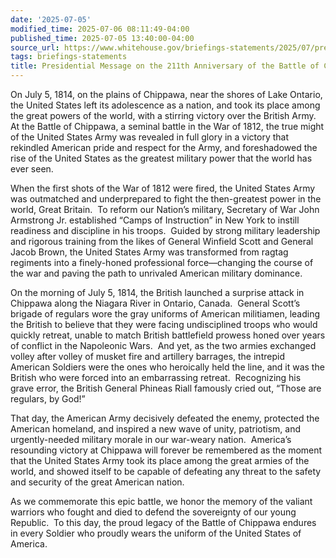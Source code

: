 ```yaml
---
date: '2025-07-05'
modified_time: 2025-07-06 08:11:49-04:00
published_time: 2025-07-05 13:40:00-04:00
source_url: https://www.whitehouse.gov/briefings-statements/2025/07/presidential-message-on-the-211th-anniversary-of-the-battle-of-chippawa/
tags: briefings-statements
title: Presidential Message on the 211th Anniversary of the Battle of Chippawa
---
```

 
On July 5, 1814, on the plains of Chippawa, near the shores of Lake
Ontario, the United States left its adolescence as a nation, and took
its place among the great powers of the world, with a stirring victory
over the British Army.  At the Battle of Chippawa, a seminal battle in
the War of 1812, the true might of the United States Army was revealed
in full glory in a victory that rekindled American pride and respect for
the Army, and foreshadowed the rise of the United States as the greatest
military power that the world has ever seen.

When the first shots of the War of 1812 were fired, the United States
Army was outmatched and underprepared to fight the then-greatest power
in the world, Great Britain.  To reform our Nation’s military, Secretary
of War John Armstrong Jr. established “Camps of Instruction” in New York
to instill readiness and discipline in his troops.  Guided by strong
military leadership and rigorous training from the likes of General
Winfield Scott and General Jacob Brown, the United States Army was
transformed from ragtag regiments into a finely-honed professional
force—changing the course of the war and paving the path to unrivaled
American military dominance.

On the morning of July 5, 1814, the British launched a surprise attack
in Chippawa along the Niagara River in Ontario, Canada.  General Scott’s
brigade of regulars wore the gray uniforms of American militiamen,
leading the British to believe that they were facing undisciplined
troops who would quickly retreat, unable to match British battlefield
prowess honed over years of conflict in the Napoleonic Wars.  And yet,
as the two armies exchanged volley after volley of musket fire and
artillery barrages, the intrepid American Soldiers were the ones who
heroically held the line, and it was the British who were forced into an
embarrassing retreat.  Recognizing his grave error, the British General
Phineas Riall famously cried out, “Those are regulars, by God!”

That day, the American Army decisively defeated the enemy, protected the
American homeland, and inspired a new wave of unity, patriotism, and
urgently-needed military morale in our war-weary nation.  America’s
resounding victory at Chippawa will forever be remembered as the moment
that the United States Army took its place among the great armies of the
world, and showed itself to be capable of defeating any threat to the
safety and security of the great American nation.

As we commemorate this epic battle, we honor the memory of the valiant
warriors who fought and died to defend the sovereignty of our young
Republic.  To this day, the proud legacy of the Battle of Chippawa
endures in every Soldier who proudly wears the uniform of the United
States of America.
